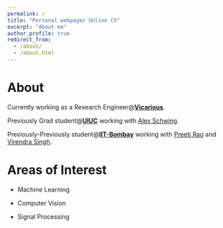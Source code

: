 ```yaml
---
permalink: /
title: "Personal webpage/ Online CV"
excerpt: "About me"
author_profile: true
redirect_from: 
  - /about/
  - /about.html
---
```


About
===

Currently working as a Research Engineer@[**Vicarious**](https://www.vicarious.com/).

Previously Grad student@[**UIUC**](https://illinois.edu/) working with [Alex Schwing](http://aschwing.web.engr.illinois.edu/).

Previously-Previously student@[**IIT-Bombay**](http://www.iitb.ac.in/) working with [Preeti Rao](https://www.ee.iitb.ac.in/wiki/faculty/prao) and [Virendra Singh](https://www.ee.iitb.ac.in/~viren/).

Areas of Interest
===
* Machine Learning

* Computer Vision

* Signal Processing
